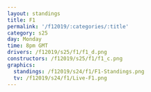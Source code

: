 ```yaml
---
layout: standings
title: F1
permalink: '/f12019/:categories/:title'
category: s25
day: Monday
time: 8pm GMT
drivers: /f12019/s25/f1/f1_d.png
constructors: /f12019/s25/f1/f1_c.png
graphics:
  standings: /f12019/s24/f1/F1-Standings.png
  tv: /f12019/s24/f1/Live-F1.png
---
```



